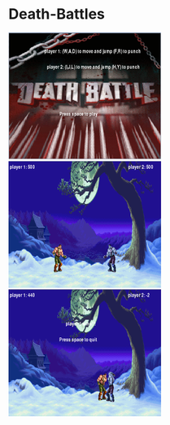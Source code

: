 # Death-Battles
<img src="https://github.com/JPerez5/Death-Battles/blob/master/Capture.PNG?raw=true" width="300" height="250" alt="Capture.PNG"> <img src="https://github.com/JPerez5/Death-Battles/blob/master/Capture2.PNG?raw=true" width="300" height="250" alt="Capture2.PNG"> <img src="https://github.com/JPerez5/Death-Battles/blob/master/Capture3.PNG?raw=true" width="300" height="250" alt="Capture3.PNG">
